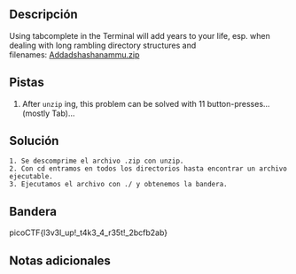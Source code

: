 ## Descripción

Using tabcomplete in the Terminal will add years to your life, esp. when dealing with long rambling directory structures and filenames: [Addadshashanammu.zip](https://mercury.picoctf.net/static/9689f2b453ad5daeb73ca7534e4d1521/Addadshashanammu.zip)

## Pistas

1. After `unzip` ing, this problem can be solved with 11 button-presses...(mostly Tab)...

## Solución

```python()
1. Se descomprime el archivo .zip con unzip.
2. Con cd entramos en todos los directorios hasta encontrar un archivo ejecutable.
3. Ejecutamos el archivo con ./ y obtenemos la bandera.
```

## Bandera
picoCTF{l3v3l_up!_t4k3_4_r35t!_2bcfb2ab}

## Notas adicionales